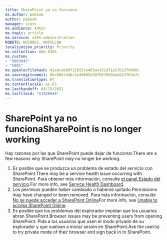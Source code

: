 ```yaml
---
title: SharePoint ya no funciona
ms.author: pebaum
author: pebaum
manager: scotv
ms.audience: Admin
ms.topic: article
ms.service: o365-administration
ROBOTS: NOINDEX, NOFOLLOW
localization_priority: Priority
ms.collection: Adm_O365
ms.custom:
- "9003047"
- "5801"
ms.openlocfilehash: 42e8cab99f21b55ce463ac431df1e17b22f9460c
ms.sourcegitcommit: 8bc60ec34bc1e40685e3976576e04a2623f63a7c
ms.translationtype: HT
ms.contentlocale: es-ES
ms.lasthandoff: 04/15/2021
ms.locfileid: "51826648"
---
```

# <a name="sharepoint-is-no-longer-working"></a><span data-ttu-id="c4535-102">SharePoint ya no funciona</span><span class="sxs-lookup"><span data-stu-id="c4535-102">SharePoint is no longer working</span></span>

<span data-ttu-id="c4535-103">Hay razones por las que SharePoint puede dejar de funcionar.</span><span class="sxs-lookup"><span data-stu-id="c4535-103">There are a few reasons why SharePoint may no longer be working.</span></span>

1. <span data-ttu-id="c4535-104">Es posible que se produzca un problema de estado del servicio con SharePoint.</span><span class="sxs-lookup"><span data-stu-id="c4535-104">There may be a service health issue occurring with SharePoint.</span></span> <span data-ttu-id="c4535-105">Para obtener más información, consulte [el panel Estado del servicio](https://admin.microsoft.com/AdminPortal/Home#/servicehealth).</span><span class="sxs-lookup"><span data-stu-id="c4535-105">For more info, see [Service Health Dashboard](https://admin.microsoft.com/AdminPortal/Home#/servicehealth).</span></span>
2. <span data-ttu-id="c4535-106">Los permisos pueden haber cambiado o haberse quitado.</span><span class="sxs-lookup"><span data-stu-id="c4535-106">Permissions may have changed or been removed.</span></span> <span data-ttu-id="c4535-107">Para más información, consulte [No se puede acceder a SharePoint Online](https://docs.microsoft.com/sharepoint/troubleshoot/sharing-and-permissions/sharepoint-online-inaccessible)</span><span class="sxs-lookup"><span data-stu-id="c4535-107">For more info, see [Unable to access SharePoint Online](https://docs.microsoft.com/sharepoint/troubleshoot/sharing-and-permissions/sharepoint-online-inaccessible).</span></span>
3. <span data-ttu-id="c4535-108">Es posible que los problemas del explorador impidan que los usuarios abran SharePoint.</span><span class="sxs-lookup"><span data-stu-id="c4535-108">Browser issues may be preventing users from opening SharePoint.</span></span> <span data-ttu-id="c4535-109">Pida a los usuarios que usen el modo privado de su explorador y que vuelvan a iniciar sesión en SharePoint.</span><span class="sxs-lookup"><span data-stu-id="c4535-109">Ask the user(s) to try private mode of their browser and sign back in to SharePoint.</span></span>